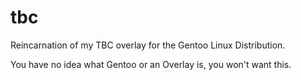 # tbc

Reincarnation of my TBC overlay for the Gentoo Linux Distribution.

You have no idea what Gentoo or an Overlay is, you won't want this.
